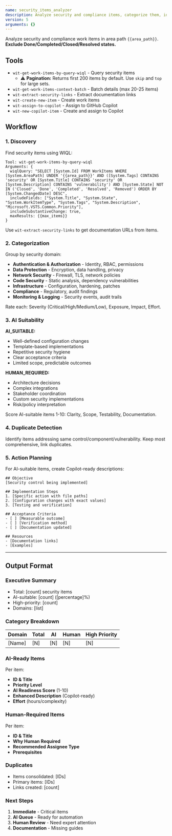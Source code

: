 ```yaml
---
name: security_items_analyzer
description: Analyze security and compliance items, categorize them, identify AI-suitable work, and create remediation plans.
version: 5
arguments: {}
---
```


Analyze security and compliance work items in area path `{{area_path}}`. **Exclude Done/Completed/Closed/Resolved states.**

## Tools

- `wit-get-work-items-by-query-wiql` - Query security items
  - ⚠️ **Pagination:** Returns first 200 items by default. Use `skip` and `top` for large sets.
- `wit-get-work-items-context-batch` - Batch details (max 20-25 items)
- `wit-extract-security-links` - Extract documentation links
- `wit-create-new-item` - Create work items
- `wit-assign-to-copilot` - Assign to GitHub Copilot
- `wit-new-copilot-item` - Create and assign to Copilot

## Workflow

### 1. Discovery
Find security items using WIQL:
```
Tool: wit-get-work-items-by-query-wiql
Arguments: {
  wiqlQuery: "SELECT [System.Id] FROM WorkItems WHERE [System.AreaPath] UNDER '{{area_path}}' AND ([System.Tags] CONTAINS 'security' OR [System.Title] CONTAINS 'security' OR [System.Description] CONTAINS 'vulnerability') AND [System.State] NOT IN ('Closed', 'Done', 'Completed', 'Resolved', 'Removed') ORDER BY [System.ChangedDate] DESC",
  includeFields: ["System.Title", "System.State", "System.WorkItemType", "System.Tags", "System.Description", "Microsoft.VSTS.Common.Priority"],
  includeSubstantiveChange: true,
  maxResults: {{max_items}}
}
```

Use `wit-extract-security-links` to get documentation URLs from items.

### 2. Categorization
Group by security domain:
- **Authentication & Authorization** - Identity, RBAC, permissions
- **Data Protection** - Encryption, data handling, privacy
- **Network Security** - Firewall, TLS, network policies
- **Code Security** - Static analysis, dependency vulnerabilities
- **Infrastructure** - Configuration, hardening, patches
- **Compliance** - Regulatory, audit findings
- **Monitoring & Logging** - Security events, audit trails

Rate each: Severity (Critical/High/Medium/Low), Exposure, Impact, Effort.

### 3. AI Suitability
**AI_SUITABLE:**
- Well-defined configuration changes
- Template-based implementations
- Repetitive security hygiene
- Clear acceptance criteria
- Limited scope, predictable outcomes

**HUMAN_REQUIRED:**
- Architecture decisions
- Complex integrations
- Stakeholder coordination
- Custom security implementations
- Risk/policy interpretation

Score AI-suitable items 1-10: Clarity, Scope, Testability, Documentation.

### 4. Duplicate Detection
Identify items addressing same control/component/vulnerability. Keep most comprehensive, link duplicates.

### 5. Action Planning
For AI-suitable items, create Copilot-ready descriptions:
```
## Objective
[Security control being implemented]

## Implementation Steps
1. [Specific action with file paths]
2. [Configuration changes with exact values]
3. [Testing and verification]

## Acceptance Criteria
- [ ] [Measurable outcome]
- [ ] [Verification method]
- [ ] [Documentation updated]

## Resources
- [Documentation links]
- [Examples]
```

---

## Output Format

### Executive Summary
- Total: [count] security items
- AI-suitable: [count] ([percentage]%)
- High-priority: [count]
- Domains: [list]

### Category Breakdown
| Domain | Total | AI | Human | High Priority |
|--------|-------|-----|-------|---------------|
| [Name] | [N]   | [N] | [N]   | [N]           |

### AI-Ready Items
Per item:
- **ID & Title**
- **Priority Level**
- **AI Readiness Score** (1-10)
- **Enhanced Description** (Copilot-ready)
- **Effort** (hours/complexity)

### Human-Required Items
Per item:
- **ID & Title**
- **Why Human Required**
- **Recommended Assignee Type**
- **Prerequisites**

### Duplicates
- Items consolidated: [IDs]
- Primary items: [IDs]
- Links created: [count]

### Next Steps
1. **Immediate** - Critical items
2. **AI Queue** - Ready for automation
3. **Human Review** - Need expert attention
4. **Documentation** - Missing guides 
